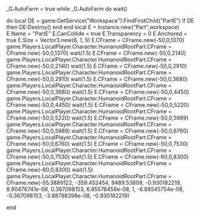 _G.AutoFarm = true
while _G.AutoFarm do wait()

do
	local DE = game:GetService("Workspace"):FindFirstChild("PartE")
	if DE then
		DE:Destroy()
	end
end
local E = Instance.new("Part",workspace)
	E.Name = "PartE"
	E.CanCollide = true
	E.Transparency = 0
	E.Anchored = true
	E.Size = Vector3.new(6, 1, 5)
	E.CFrame = CFrame.new(-50,0,1370)
	game.Players.LocalPlayer.Character.HumanoidRootPart.CFrame = CFrame.new(-50,0,1370)
	wait(1.5)
	E.CFrame = CFrame.new(-50,0,2140)
	game.Players.LocalPlayer.Character.HumanoidRootPart.CFrame = CFrame.new(-50,0,2140)
	wait(1.5)
	E.CFrame = CFrame.new(-50,0,2910)
	game.Players.LocalPlayer.Character.HumanoidRootPart.CFrame = CFrame.new(-50,0,2910)
	wait(1.5)
	E.CFrame = CFrame.new(-50,0,3680)
	game.Players.LocalPlayer.Character.HumanoidRootPart.CFrame = CFrame.new(-50,0,3680)
	wait(1.5)
	E.CFrame = CFrame.new(-50,0,4450)
	game.Players.LocalPlayer.Character.HumanoidRootPart.CFrame = CFrame.new(-50,0,4450)
	wait(1.5)
	E.CFrame = CFrame.new(-50,0,5220)
	game.Players.LocalPlayer.Character.HumanoidRootPart.CFrame = CFrame.new(-50,0,5220)
	wait(1.5)
	E.CFrame = CFrame.new(-50,0,5989)
	game.Players.LocalPlayer.Character.HumanoidRootPart.CFrame = CFrame.new(-50,0,5989)
	wait(1.5)
	E.CFrame = CFrame.new(-50,0,6760)
	game.Players.LocalPlayer.Character.HumanoidRootPart.CFrame = CFrame.new(-50,0,6760)
	wait(1.5)
	E.CFrame = CFrame.new(-50,0,7530)
	game.Players.LocalPlayer.Character.HumanoidRootPart.CFrame = CFrame.new(-50,0,7530)
	wait(1.5)
	E.CFrame = CFrame.new(-60,0,8300)
	game.Players.LocalPlayer.Character.HumanoidRootPart.CFrame = CFrame.new(-60,0,8300)
	wait(1.5)
	game.Players.LocalPlayer.Character.HumanoidRootPart.CFrame = CFrame.new(-55.3889122, -359.452454, 9489.53809, -0.930182219, 8.90476741e-08, 0.367098153, 6.85578456e-08, 1, -6.88545754e-08, -0.367098153, -3.88798398e-08, -0.930182219)





end
